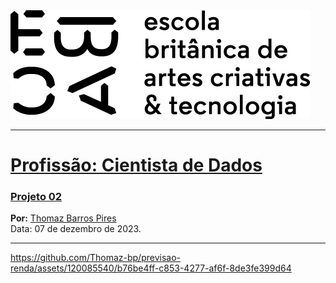 <img src="https://github.com/Thomaz-bp/previsao-renda/blob/main/newebac_logo_black_half.png?raw=true" alt="ebac-logo"> 

---

# [**Profissão: Cientista de Dados**](https://github.com/Thomaz-bp/ebac_learning)
### [**Projeto 02**]()

**Por:** [Thomaz Barros Pires](https://www.linkedin.com/in/thomazbp/)<br>
Data: 07 de dezembro de 2023.
 
---


https://github.com/Thomaz-bp/previsao-renda/assets/120085540/b76be4ff-c853-4277-af6f-8de3fe399d64


